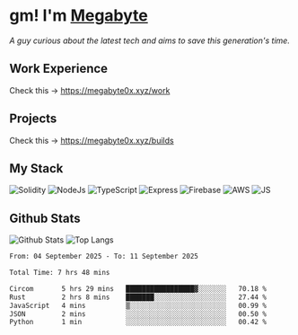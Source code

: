 # gm! I'm [Megabyte](https://megabyte0x.xyz/)

*A guy curious about the latest tech and aims to save this generation's time.*

## Work Experience

Check this -> https://megabyte0x.xyz/work

## Projects

Check this -> https://megabyte0x.xyz/builds

## My Stack

![Solidity](https://img.shields.io/badge/solidity-grey?style=for-the-badge&logo=solidity&logoColor=Green)
![NodeJs](https://img.shields.io/badge/NODE_JS-grey?style=for-the-badge&logo=nodedotjs&logoColor=Green)
![TypeScript](https://img.shields.io/badge/TS-grey?style=for-the-badge&logo=typescript&logoColor=Green)
![Express](https://img.shields.io/badge/EXPRESS-grey?style=for-the-badge&logo=EXPRESS&logoColor=Green)
![Firebase](https://img.shields.io/badge/EXPRESS-grey?style=for-the-badge&logo=EXPRESS&logoColor=Green)
![AWS](https://img.shields.io/badge/AWS-grey?style=for-the-badge&logo=amazonaws&logoColor=Yellow)
![JS](https://img.shields.io/badge/JS-grey?style=for-the-badge&logo=javascript&logoColor=Green)

## Github Stats

![Github Stats](https://github-readme-stats.vercel.app/api?username=megabyte0x&show_icons=true&theme=dark&hide_border=true&bg_color=0D1117) ![Top Langs](https://github-readme-stats.vercel.app/api/top-langs/?username=megabyte0x&layout=compact&theme=dark)

<!--START_SECTION:waka-->

```txt
From: 04 September 2025 - To: 11 September 2025

Total Time: 7 hrs 48 mins

Circom       5 hrs 29 mins   █████████████████▓░░░░░░░   70.18 %
Rust         2 hrs 8 mins    ███████░░░░░░░░░░░░░░░░░░   27.44 %
JavaScript   4 mins          ▒░░░░░░░░░░░░░░░░░░░░░░░░   00.99 %
JSON         2 mins          ░░░░░░░░░░░░░░░░░░░░░░░░░   00.50 %
Python       1 min           ░░░░░░░░░░░░░░░░░░░░░░░░░   00.42 %
```

<!--END_SECTION:waka-->


